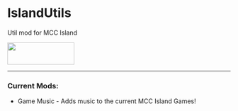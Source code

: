 # IslandUtils
 Util mod for MCC Island

<a title="Fabric API" href="https://github.com/FabricMC/fabric">
    <img src="https://i.imgur.com/Ol1Tcf8.png" width="151" height="50" />
</a>

---

### Current Mods:
- Game Music - Adds music to the current MCC Island Games!
